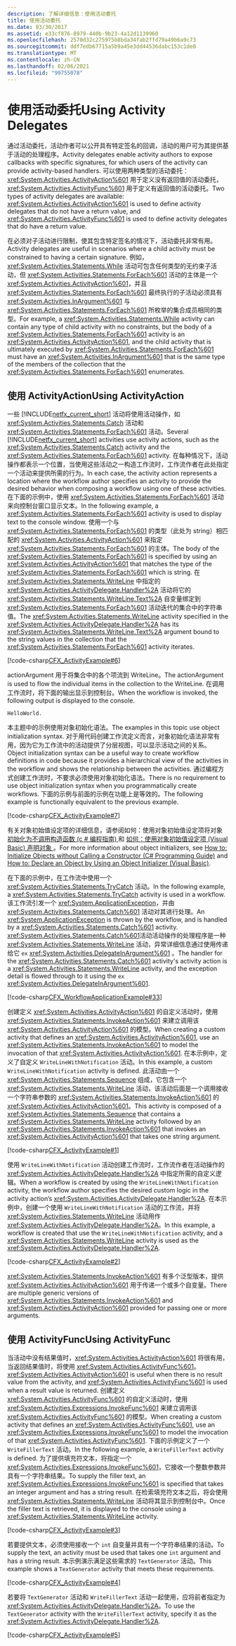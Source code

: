 ```yaml
---
description: 了解详细信息：使用活动委托
title: 使用活动委托
ms.date: 03/30/2017
ms.assetid: e33cf876-8979-440b-9b23-4a12d1139960
ms.openlocfilehash: 2570d32c275975b8bda34fab2ffd79a49b6a9c73
ms.sourcegitcommit: ddf7edb67715a5b9a45e3dd44536dabc153c1de0
ms.translationtype: MT
ms.contentlocale: zh-CN
ms.lasthandoff: 02/06/2021
ms.locfileid: "99755078"
---
```

# <a name="using-activity-delegates"></a><span data-ttu-id="eb49c-103">使用活动委托</span><span class="sxs-lookup"><span data-stu-id="eb49c-103">Using Activity Delegates</span></span>

<span data-ttu-id="eb49c-104">通过活动委托，活动作者可以公开具有特定签名的回调，活动的用户可为其提供基于活动的处理程序。</span><span class="sxs-lookup"><span data-stu-id="eb49c-104">Activity delegates enable activity authors to expose callbacks with specific signatures, for which users of the activity can provide activity-based handlers.</span></span> <span data-ttu-id="eb49c-105">可以使用两种类型的活动委托：<xref:System.Activities.ActivityAction%601> 用于定义没有返回值的活动委托，<xref:System.Activities.ActivityFunc%601> 用于定义有返回值的活动委托。</span><span class="sxs-lookup"><span data-stu-id="eb49c-105">Two types of activity delegates are available: <xref:System.Activities.ActivityAction%601> is used to define activity delegates that do not have a return value, and <xref:System.Activities.ActivityFunc%601> is used to define activity delegates that do have a return value.</span></span>

<span data-ttu-id="eb49c-106">在必须对子活动进行限制，使其包含特定签名的情况下，活动委托非常有用。</span><span class="sxs-lookup"><span data-stu-id="eb49c-106">Activity delegates are useful in scenarios where a child activity must be constrained to having a certain signature.</span></span> <span data-ttu-id="eb49c-107">例如，<xref:System.Activities.Statements.While> 活动可包含任何类型的无约束子活动，但 <xref:System.Activities.Statements.ForEach%601> 活动的主体是一个 <xref:System.Activities.ActivityAction%601>，并且 <xref:System.Activities.Statements.ForEach%601> 最终执行的子活动必须具有 <xref:System.Activities.InArgument%601> 与 <xref:System.Activities.Statements.ForEach%601> 所枚举的集合成员相同的类型。</span><span class="sxs-lookup"><span data-stu-id="eb49c-107">For example, a <xref:System.Activities.Statements.While> activity can contain any type of child activity with no constraints, but the body of a <xref:System.Activities.Statements.ForEach%601> activity is an <xref:System.Activities.ActivityAction%601>, and the child activity that is ultimately executed by <xref:System.Activities.Statements.ForEach%601> must have an <xref:System.Activities.InArgument%601> that is the same type of the members of the collection that the <xref:System.Activities.Statements.ForEach%601> enumerates.</span></span>

## <a name="using-activityaction"></a><span data-ttu-id="eb49c-108">使用 ActivityAction</span><span class="sxs-lookup"><span data-stu-id="eb49c-108">Using ActivityAction</span></span>

<span data-ttu-id="eb49c-109">一些 [!INCLUDE[netfx_current_short](../../../includes/netfx-current-short-md.md)] 活动将使用活动操作，如 <xref:System.Activities.Statements.Catch> 活动和 <xref:System.Activities.Statements.ForEach%601> 活动。</span><span class="sxs-lookup"><span data-stu-id="eb49c-109">Several [!INCLUDE[netfx_current_short](../../../includes/netfx-current-short-md.md)] activities use activity actions, such as the <xref:System.Activities.Statements.Catch> activity and the <xref:System.Activities.Statements.ForEach%601> activity.</span></span> <span data-ttu-id="eb49c-110">在每种情况下，活动操作都表示一个位置，当使用这些活动之一构造工作流时，工作流作者在此处指定一个活动来提供所需的行为。</span><span class="sxs-lookup"><span data-stu-id="eb49c-110">In each case, the activity action represents a location where the workflow author specifies an activity to provide the desired behavior when composing a workflow using one of these activities.</span></span> <span data-ttu-id="eb49c-111">在下面的示例中，使用 <xref:System.Activities.Statements.ForEach%601> 活动来向控制台窗口显示文本。</span><span class="sxs-lookup"><span data-stu-id="eb49c-111">In the following example, a <xref:System.Activities.Statements.ForEach%601> activity is used to display text to the console window.</span></span> <span data-ttu-id="eb49c-112">使用一个与 <xref:System.Activities.Statements.ForEach%601> 的类型（此处为 string）相匹配的 <xref:System.Activities.ActivityAction%601> 来指定 <xref:System.Activities.Statements.ForEach%601> 的主体。</span><span class="sxs-lookup"><span data-stu-id="eb49c-112">The body of the <xref:System.Activities.Statements.ForEach%601> is specified by using an <xref:System.Activities.ActivityAction%601> that matches the type of the <xref:System.Activities.Statements.ForEach%601> which is string.</span></span> <span data-ttu-id="eb49c-113">在 <xref:System.Activities.Statements.WriteLine> 中指定的 <xref:System.Activities.ActivityDelegate.Handler%2A> 活动将它的 <xref:System.Activities.Statements.WriteLine.Text%2A> 自变量绑定到 <xref:System.Activities.Statements.ForEach%601> 活动迭代的集合中的字符串值。</span><span class="sxs-lookup"><span data-stu-id="eb49c-113">The <xref:System.Activities.Statements.WriteLine> activity specified in the <xref:System.Activities.ActivityDelegate.Handler%2A> has its <xref:System.Activities.Statements.WriteLine.Text%2A> argument bound to the string values in the collection that the <xref:System.Activities.Statements.ForEach%601> activity iterates.</span></span>

[!code-csharp[CFX_ActivityExample#6](~/samples/snippets/csharp/VS_Snippets_CFX/CFX_ActivityExample/cs/Program.cs#6)]

<span data-ttu-id="eb49c-114">actionArgument 用于将集合中的各个项流到 WriteLine。</span><span class="sxs-lookup"><span data-stu-id="eb49c-114">The actionArgument is used to flow the individual items in the collection to the WriteLine.</span></span> <span data-ttu-id="eb49c-115">在调用工作流时，将下面的输出显示到控制台。</span><span class="sxs-lookup"><span data-stu-id="eb49c-115">When the workflow is invoked, the following output is displayed to the console.</span></span>

```console
HelloWorld.
```

<span data-ttu-id="eb49c-116">本主题中的示例使用对象初始化语法。</span><span class="sxs-lookup"><span data-stu-id="eb49c-116">The examples in this topic use object initialization syntax.</span></span> <span data-ttu-id="eb49c-117">对于用代码创建工作流定义而言，对象初始化语法非常有用，因为它为工作流中的活动提供了分层视图，可以显示活动之间的关系。</span><span class="sxs-lookup"><span data-stu-id="eb49c-117">Object initialization syntax can be a useful way to create workflow definitions in code because it provides a hierarchical view of the activities in the workflow and shows the relationship between the activities.</span></span> <span data-ttu-id="eb49c-118">通过编程方式创建工作流时，不要求必须使用对象初始化语法。</span><span class="sxs-lookup"><span data-stu-id="eb49c-118">There is no requirement to use object initialization syntax when you programmatically create workflows.</span></span> <span data-ttu-id="eb49c-119">下面的示例与前面的示例在功能上是等效的。</span><span class="sxs-lookup"><span data-stu-id="eb49c-119">The following example is functionally equivalent to the previous example.</span></span>

[!code-csharp[CFX_ActivityExample#7](~/samples/snippets/csharp/VS_Snippets_CFX/CFX_ActivityExample/cs/Program.cs#7)]

<span data-ttu-id="eb49c-120">有关对象初始值设定项的详细信息，请参阅如何：使用对象初始值设定项将对象 [初始化为不调用构造函数 (c # 编程指南) ](../../csharp/programming-guide/classes-and-structs/how-to-initialize-objects-by-using-an-object-initializer.md) 和 [如何：使用对象初始值设定项 (Visual Basic) 声明对象 ](../../visual-basic/programming-guide/language-features/objects-and-classes/how-to-declare-an-object-by-using-an-object-initializer.md)。</span><span class="sxs-lookup"><span data-stu-id="eb49c-120">For more information about object initializers, see [How to: Initialize Objects without Calling a Constructor (C# Programming Guide)](../../csharp/programming-guide/classes-and-structs/how-to-initialize-objects-by-using-an-object-initializer.md) and [How to: Declare an Object by Using an Object Initializer (Visual Basic)](../../visual-basic/programming-guide/language-features/objects-and-classes/how-to-declare-an-object-by-using-an-object-initializer.md).</span></span>

<span data-ttu-id="eb49c-121">在下面的示例中，在工作流中使用一个 <xref:System.Activities.Statements.TryCatch> 活动。</span><span class="sxs-lookup"><span data-stu-id="eb49c-121">In the following example, a <xref:System.Activities.Statements.TryCatch> activity is used in a workflow.</span></span> <span data-ttu-id="eb49c-122">该工作流引发一个 <xref:System.ApplicationException>，并由 <xref:System.Activities.Statements.Catch%601> 活动对其进行处理。</span><span class="sxs-lookup"><span data-stu-id="eb49c-122">An <xref:System.ApplicationException> is thrown by the workflow, and is handled by a <xref:System.Activities.Statements.Catch%601> activity.</span></span> <span data-ttu-id="eb49c-123"><xref:System.Activities.Statements.Catch%601>活动活动操作的处理程序是一种 <xref:System.Activities.Statements.WriteLine> 活动，异常详细信息通过使用传递给它 `ex` <xref:System.Activities.DelegateInArgument%601> 。</span><span class="sxs-lookup"><span data-stu-id="eb49c-123">The handler for the <xref:System.Activities.Statements.Catch%601> activity's activity action is a <xref:System.Activities.Statements.WriteLine> activity, and the exception detail is flowed through to it using the `ex` <xref:System.Activities.DelegateInArgument%601>.</span></span>

[!code-csharp[CFX_WorkflowApplicationExample#33](~/samples/snippets/csharp/VS_Snippets_CFX/cfx_workflowapplicationexample/cs/program.cs#33)]

<span data-ttu-id="eb49c-124">创建定义 <xref:System.Activities.ActivityAction%601> 的自定义活动时，使用 <xref:System.Activities.Statements.InvokeAction%601> 来建立调用该 <xref:System.Activities.ActivityAction%601> 的模型。</span><span class="sxs-lookup"><span data-stu-id="eb49c-124">When creating a custom activity that defines an <xref:System.Activities.ActivityAction%601>, use an <xref:System.Activities.Statements.InvokeAction%601> to model the invocation of that <xref:System.Activities.ActivityAction%601>.</span></span> <span data-ttu-id="eb49c-125">在本示例中，定义了自定义 `WriteLineWithNotification` 活动。</span><span class="sxs-lookup"><span data-stu-id="eb49c-125">In this example, a custom `WriteLineWithNotification` activity is defined.</span></span> <span data-ttu-id="eb49c-126">此活动由一个 <xref:System.Activities.Statements.Sequence> 组成，它包含一个 <xref:System.Activities.Statements.WriteLine> 活动，该活动后面是一个调用接收一个字符串参数的 <xref:System.Activities.Statements.InvokeAction%601> 的 <xref:System.Activities.ActivityAction%601>。</span><span class="sxs-lookup"><span data-stu-id="eb49c-126">This activity is composed of a <xref:System.Activities.Statements.Sequence> that contains a <xref:System.Activities.Statements.WriteLine> activity followed by an <xref:System.Activities.Statements.InvokeAction%601> that invokes an <xref:System.Activities.ActivityAction%601> that takes one string argument.</span></span>

[!code-csharp[CFX_ActivityExample#1](~/samples/snippets/csharp/VS_Snippets_CFX/CFX_ActivityExample/cs/Program.cs#1)]

<span data-ttu-id="eb49c-127">使用 `WriteLineWithNotification` 活动创建工作流时，工作流作者在活动操作的 <xref:System.Activities.ActivityDelegate.Handler%2A> 中指定所需的自定义逻辑。</span><span class="sxs-lookup"><span data-stu-id="eb49c-127">When a workflow is created by using the `WriteLineWithNotification` activity, the workflow author specifies the desired custom logic in the activity action’s <xref:System.Activities.ActivityDelegate.Handler%2A>.</span></span> <span data-ttu-id="eb49c-128">在本示例中，创建一个使用 `WriteLineWithNotification` 活动的工作流，并将 <xref:System.Activities.Statements.WriteLine> 活动用作 <xref:System.Activities.ActivityDelegate.Handler%2A>。</span><span class="sxs-lookup"><span data-stu-id="eb49c-128">In this example, a workflow is created that use the `WriteLineWithNotification` activity, and a <xref:System.Activities.Statements.WriteLine> activity is used as the <xref:System.Activities.ActivityDelegate.Handler%2A>.</span></span>

[!code-csharp[CFX_ActivityExample#2](~/samples/snippets/csharp/VS_Snippets_CFX/CFX_ActivityExample/cs/Program.cs#2)]

<span data-ttu-id="eb49c-129"><xref:System.Activities.Statements.InvokeAction%601> 有多个泛型版本，提供 <xref:System.Activities.ActivityAction%601> 用于传递一个或多个自变量。</span><span class="sxs-lookup"><span data-stu-id="eb49c-129">There are multiple generic versions of <xref:System.Activities.Statements.InvokeAction%601> and <xref:System.Activities.ActivityAction%601> provided for passing one or more arguments.</span></span>

## <a name="using-activityfunc"></a><span data-ttu-id="eb49c-130">使用 ActivityFunc</span><span class="sxs-lookup"><span data-stu-id="eb49c-130">Using ActivityFunc</span></span>

<span data-ttu-id="eb49c-131">当活动中没有结果值时，<xref:System.Activities.ActivityAction%601> 将很有用，当返回结果值时，将使用 <xref:System.Activities.ActivityFunc%601>。</span><span class="sxs-lookup"><span data-stu-id="eb49c-131"><xref:System.Activities.ActivityAction%601> is useful when there is no result value from the activity, and <xref:System.Activities.ActivityFunc%601> is used when a result value is returned.</span></span> <span data-ttu-id="eb49c-132">创建定义 <xref:System.Activities.ActivityFunc%601> 的自定义活动时，使用 <xref:System.Activities.Expressions.InvokeFunc%601> 来建立调用该 <xref:System.Activities.ActivityFunc%601> 的模型。</span><span class="sxs-lookup"><span data-stu-id="eb49c-132">When creating a custom activity that defines an <xref:System.Activities.ActivityFunc%601>, use an <xref:System.Activities.Expressions.InvokeFunc%601> to model the invocation of that <xref:System.Activities.ActivityFunc%601>.</span></span> <span data-ttu-id="eb49c-133">下面的示例定义了一个 `WriteFillerText` 活动。</span><span class="sxs-lookup"><span data-stu-id="eb49c-133">In the following example, a `WriteFillerText` activity is defined.</span></span> <span data-ttu-id="eb49c-134">为了提供填充符文本，将指定一个 <xref:System.Activities.Expressions.InvokeFunc%601>，它接收一个整数参数并具有一个字符串结果。</span><span class="sxs-lookup"><span data-stu-id="eb49c-134">To supply the filler text, an <xref:System.Activities.Expressions.InvokeFunc%601> is specified that takes an integer argument and has a string result.</span></span> <span data-ttu-id="eb49c-135">在检索填充符文本之后，将会使用 <xref:System.Activities.Statements.WriteLine> 活动将其显示到控制台中。</span><span class="sxs-lookup"><span data-stu-id="eb49c-135">Once the filler text is retrieved, it is displayed to the console using a <xref:System.Activities.Statements.WriteLine> activity.</span></span>

[!code-csharp[CFX_ActivityExample#3](~/samples/snippets/csharp/VS_Snippets_CFX/CFX_ActivityExample/cs/Program.cs#3)]

<span data-ttu-id="eb49c-136">若要提供文本，必须使用接收一个 `int` 自变量并具有一个字符串结果的活动。</span><span class="sxs-lookup"><span data-stu-id="eb49c-136">To supply the text, an activity must be used that takes one `int` argument and has a string result.</span></span> <span data-ttu-id="eb49c-137">本示例演示满足这些需求的 `TextGenerator` 活动。</span><span class="sxs-lookup"><span data-stu-id="eb49c-137">This example shows a `TextGenerator` activity that meets these requirements.</span></span>

[!code-csharp[CFX_ActivityExample#4](~/samples/snippets/csharp/VS_Snippets_CFX/CFX_ActivityExample/cs/Program.cs#4)]

<span data-ttu-id="eb49c-138">若要将 `TextGenerator` 活动和 `WriteFillerText` 活动一起使用，应将前者指定为 <xref:System.Activities.ActivityDelegate.Handler%2A>。</span><span class="sxs-lookup"><span data-stu-id="eb49c-138">To use the `TextGenerator` activity with the `WriteFillerText` activity, specify it as the <xref:System.Activities.ActivityDelegate.Handler%2A>.</span></span>

[!code-csharp[CFX_ActivityExample#5](~/samples/snippets/csharp/VS_Snippets_CFX/CFX_ActivityExample/cs/Program.cs#5)]
